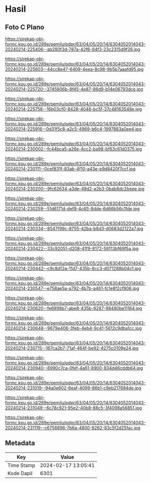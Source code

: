 # Hasil

## Foto C Plano

https://sirekap-obj-formc.kpu.go.id/289e/pemilu/pdpr/63/04/05/20/14/6304052014043-20240214-225406--ab280f3d-787a-42f6-84f3-23c2315d9f26.jpg

https://sirekap-obj-formc.kpu.go.id/289e/pemilu/pdpr/63/04/05/20/14/6304052014043-20240214-225603--44cc8e47-6409-4eea-8c98-9b5b7aaafd95.jpg

https://sirekap-obj-formc.kpu.go.id/289e/pemilu/pdpr/63/04/05/20/14/6304052014043-20240214-225720--3745806b-8f45-4e87-86d9-b14e06793dce.jpg

https://sirekap-obj-formc.kpu.go.id/289e/pemilu/pdpr/63/04/05/20/14/6304052014043-20240214-225758--16b03cf0-8428-4048-bc5f-37c48163548e.jpg

https://sirekap-obj-formc.kpu.go.id/289e/pemilu/pdpr/63/04/05/20/14/6304052014043-20240214-225916--0d31f5c8-a2c5-4969-b6c4-1997883a0ee4.jpg

https://sirekap-obj-formc.kpu.go.id/289e/pemilu/pdpr/63/04/05/20/14/6304052014043-20240214-230002--fc44bca5-a26e-4cc2-ba98-bf63c61d0375.jpg

https://sirekap-obj-formc.kpu.go.id/289e/pemilu/pdpr/63/04/05/20/14/6304052014043-20240214-230111--0cef831f-83ab-4f10-a43e-e9d8420f7ccf.jpg

https://sirekap-obj-formc.kpu.go.id/289e/pemilu/pdpr/63/04/05/20/14/6304052014043-20240214-230200--9fc62634-a3de-49d2-a2b3-0bab8dc2beee.jpg

https://sirekap-obj-formc.kpu.go.id/289e/pemilu/pdpr/63/04/05/20/14/6304052014043-20240214-230259--51d6171d-def9-4c65-8dde-6d66b56c1fde.jpg

https://sirekap-obj-formc.kpu.go.id/289e/pemilu/pdpr/63/04/05/20/14/6304052014043-20240214-230334--8547f99c-8755-42ba-b8d3-d0683d2122a7.jpg

https://sirekap-obj-formc.kpu.go.id/289e/pemilu/pdpr/63/04/05/20/14/6304052014043-20240214-230422--33c92051-d208-41f9-8172-59113bf69f5a.jpg

https://sirekap-obj-formc.kpu.go.id/289e/pemilu/pdpr/63/04/05/20/14/6304052014043-20240214-230442--c9c8d12a-11d7-435b-8cc3-d071288b04c1.jpg

https://sirekap-obj-formc.kpu.go.id/289e/pemilu/pdpr/63/04/05/20/14/6304052014043-20240214-230547--e758ae5a-a792-4b7b-a461-fc1e8f2cf906.jpg

https://sirekap-obj-formc.kpu.go.id/289e/pemilu/pdpr/63/04/05/20/14/6304052014043-20240214-230620--fe6998b7-abe8-435b-9287-98480be11164.jpg

https://sirekap-obj-formc.kpu.go.id/289e/pemilu/pdpr/63/04/05/20/14/6304052014043-20240214-230648--9679e406-3feb-4eb4-9c41-5612c9dba1cc.jpg

https://sirekap-obj-formc.kpu.go.id/289e/pemilu/pdpr/63/04/05/20/14/6304052014043-20240214-230715--167ca2b7-71af-464f-be92-4275c0109e24.jpg

https://sirekap-obj-formc.kpu.go.id/289e/pemilu/pdpr/63/04/05/20/14/6304052014043-20240214-230940--6990c7ca-0fef-4a61-8900-834d46cddb64.jpg

https://sirekap-obj-formc.kpu.go.id/289e/pemilu/pdpr/63/04/05/20/14/6304052014043-20240214-231019--94a0e602-6eaf-4099-86b1-c9eb217684de.jpg

https://sirekap-obj-formc.kpu.go.id/289e/pemilu/pdpr/63/04/05/20/14/6304052014043-20240214-231049--6c78c921-95e2-40b8-88c5-3f4098a56851.jpg

https://sirekap-obj-formc.kpu.go.id/289e/pemilu/pdpr/63/04/05/20/14/6304052014043-20240214-231119--c6756896-7b6a-4800-8262-83c5f2d25fac.jpg


## Metadata

| Key        | Value               |
| ---------- | ------------------- |
| Time Stamp | 2024-02-17 13:05:41 |
| Kode Dapil | 6301                |



